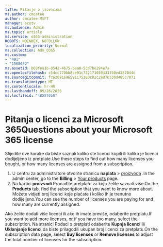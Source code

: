 ```yaml
---
title: Pitanje o licencama
ms.author: cmcatee
author: cmcatee-MSFT
manager: scotv
ms.audience: Admin
ms.topic: article
ms.service: o365-administration
ROBOTS: NOINDEX, NOFOLLOW
localization_priority: Normal
ms.collection: Adm_O365
ms.custom:
- "491"
- "1500032"
ms.assetid: b69fea1b-0542-4b75-bea0-53d7be294e7a
ms.openlocfilehash: c5dcc770bb8ce91c732171030431740ed387044c
ms.sourcegitcommit: fc62091696591175280c02c29876530d485c7871
ms.translationtype: MT
ms.contentlocale: hr-HR
ms.lasthandoff: 09/26/2020
ms.locfileid: "48287058"
---
```

# <a name="questions-about-your-microsoft-365-license"></a><span data-ttu-id="187c5-102">Pitanja o licenci za Microsoft 365</span><span class="sxs-lookup"><span data-stu-id="187c5-102">Questions about your Microsoft 365 license</span></span>

<span data-ttu-id="187c5-103">Slijedite ove korake da biste saznali koliko ste licenci kupili ili koliko je licenci dodijeljeno iz pretplate.</span><span class="sxs-lookup"><span data-stu-id="187c5-103">Use these steps to find out how many licenses you bought, or how many licenses are assigned from a subscription.</span></span>
  
1. <span data-ttu-id="187c5-104">U centru za administratore otvorite stranicu **naplata** \> [proizvoda](https://go.microsoft.com/fwlink/p/?linkid=842054) .</span><span class="sxs-lookup"><span data-stu-id="187c5-104">In the admin center, go to the **Billing** \> [Your products](https://go.microsoft.com/fwlink/p/?linkid=842054) page.</span></span>
2. <span data-ttu-id="187c5-105">Na kartici **proizvodi** Pronađite pretplatu za koju želite saznati više.</span><span class="sxs-lookup"><span data-stu-id="187c5-105">On the **Products** tab, find the subscription that you want to know more about.</span></span> <span data-ttu-id="187c5-106">Možete vidjeti broj licenci koje plaćate i koliko ih je trenutno dodijeljeno.</span><span class="sxs-lookup"><span data-stu-id="187c5-106">You can see the number of licenses you are paying for and how many are currently assigned.</span></span>

<span data-ttu-id="187c5-107">Ako želite dodati više licenci ili ako ih imate previše, odaberite pretplatu.</span><span class="sxs-lookup"><span data-stu-id="187c5-107">If you want to add more licenses, or if you have too many, select the subscription.</span></span> <span data-ttu-id="187c5-108">Na stranici Podaci o pretplati odaberite **Kupnja licenci** ili **Uklanjanje licenci** da biste prilagodili ukupan broj licenci za pretplatu.</span><span class="sxs-lookup"><span data-stu-id="187c5-108">On the subscription data page, select **Buy licenses** or **Remove licenses** to adjust the total number of licenses for the subscription.</span></span>